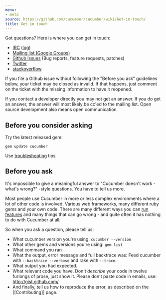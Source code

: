 ```yaml
---
menu:
- meta
source: https://github.com/cucumber/cucumber/wiki/Get-in-touch/
title: Get in touch
---
```


Got questions? Here is where you can get in touch:

- [IRC](irc://irc.freenode.net/cucumber) ([log](http://irclogger.com/cucumber/))
- [Mailing list (Google Groups)](http://groups.google.com/group/cukes)
- [Github Issues](https://github.com/cucumber/cucumber/issues/) (Bug reports, feature requests, patches)
- [Twitter](http://search.twitter.com/search?q=%23cucumber)
- [stackoverflow](http://stackoverflow.com/questions/tagged/cucumber)

If you file a Github issue without following the "Before you ask" guidelines below, your ticket may be closed as invalid. If that happens, just comment on the ticket with the missing information to have it reopened.

If you contact a developer directly you may not get an answer. If you do get an answer, the answer will most likely be cc'ed to the mailing list. Open source development also means open communication.

## Before you consider asking

Try the latest released gem:

```
gem update cucumber
```

Use [troubleshooting](http://wiki.github.com/cucumber/cucumber/troubleshooting) tips

## Before you ask

It's impossible to give a meaningful answer to "Cucumber doesn't work - what's wrong?" -style questions. You have to tell us more.

Most people use Cucumber in more or less complex environments where a lot of other code is involved. Various web frameworks, many different ruby gems and your own code. There are many different ways you can [run features](/cucumber/running-features/) and many things that can go wrong - and quite often it has nothing to do with Cucumber at all.

So when you ask a question, please tell us:

- What cucumber version you're using: `cucumber --version`
- What other gems and versions you're using: `gem list`
- What command you ran
- What the output, error message and full backtrace was: Feed cucumber with `--backtrace --verbose` and rake with `--trace`.
- What output you had expected.
- What relevant code you have. Don't *describe* your code in twelve furlongs of prose, just show it. Please don't paste code in emails, use: <http://gist.github.com/>
- And finally, tell us how to reproduce the error, as described on the [[Contributing]] page.

